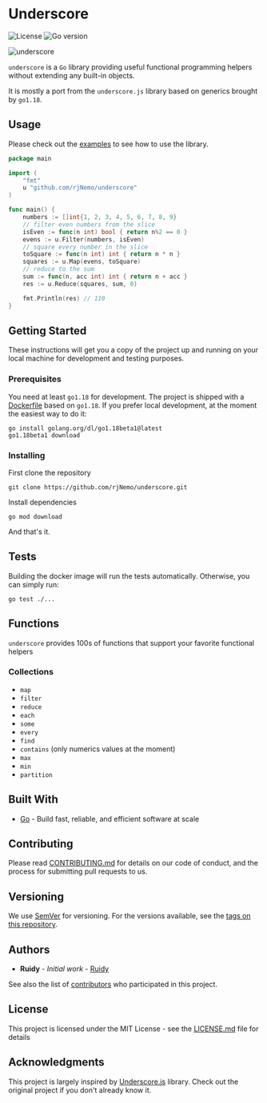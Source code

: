 # Underscore

![License](https://img.shields.io/github/license/rjNemo/underscore?style=for-the-badge)
![Go version](https://img.shields.io/github/go-mod/go-version/rjNemo/underscore?style=for-the-badge)

![underscore](https://socialify.git.ci/rjNemo/underscore/image?description=1&descriptionEditable=A%20library%20providing%20useful%20functional%20programming%20helpers%20for%20Go%201.18&font=Raleway&language=1&logo=https%3A%2F%2Fgithub.com%2FrjNemo%2Funderscore%2Fblob%2Fmain%2Fdocs%2Funderscore.png%3Fraw%3Dtrue&name=1&pattern=Floating%20Cogs&theme=Light)

`underscore` is a `Go` library providing useful functional programming helpers without extending any built-in objects.

It is mostly a port from the `underscore.js` library based on generics brought by `go1.18`.

## Usage

Please check out the [examples](examples) to see how to use the library.

```go
package main

import (
	"fmt"
	u "github.com/rjNemo/underscore"
)

func main() {
	numbers := []int{1, 2, 3, 4, 5, 6, 7, 8, 9}
	// filter even numbers from the slice
	isEven := func(n int) bool { return n%2 == 0 }
	evens := u.Filter(numbers, isEven)
	// square every number in the slice
	toSquare := func(n int) int { return n * n }
	squares := u.Map(evens, toSquare)
	// reduce to the sum 
	sum := func(n, acc int) int { return n + acc }
	res := u.Reduce(squares, sum, 0)

	fmt.Println(res) // 110
}
```

## Getting Started

These instructions will get you a copy of the project up and running on your local machine for development and testing
purposes.

### Prerequisites

You need at least `go1.18` for development. The project is shipped with a [Dockerfile](Dockerfile) based on `go1.18`. If
you prefer local development, at the moment the easiest way to do it:

```shell script
go install golang.org/dl/go1.18beta1@latest
go1.18beta1 download
```

### Installing

First clone the repository

```shell
git clone https://github.com/rjNemo/underscore.git
```

Install dependencies

```shell
go mod download
```

And that's it.

## Tests

Building the docker image will run the tests automatically. Otherwise, you can simply run:

```shell
go test ./...
```

## Functions

`underscore` provides 100s of functions that support your favorite functional helpers

### Collections

- `map`
- `filter`
- `reduce`
- `each`
- `some`
- `every`
- `find`
- `contains` (only numerics values at the moment)
- `max`
- `min`
- `partition`

## Built With

- [Go](https://go.dev/) - Build fast, reliable, and efficient software at scale

## Contributing

Please read [CONTRIBUTING.md](CONTRIBUTING.md) for details on our code of conduct, and the process for submitting pull
requests to us.

## Versioning

We use [SemVer](http://semver.org/) for versioning. For the versions available, see
the [tags on this repository](https://github.com/rjNemo/underscore/tags).

## Authors

- **Ruidy** - _Initial work_ - [Ruidy](https://github.com/rjNemo)

See also the list of [contributors](https://github.com/rjNemo/project/contributors) who participated in this project.

## License

This project is licensed under the MIT License - see the [LICENSE.md](LICENSE.md) file for details

## Acknowledgments

This project is largely inspired by [Underscore.js](https://underscorejs.org/#) library. Check out the original project
if you don't already know it.